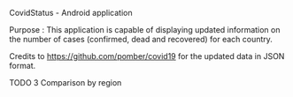 CovidStatus - Android application

Purpose : This application is capable of displaying updated information 
on the number of cases (confirmed, dead and recovered) for each country.

Credits to https://github.com/pomber/covid19 for the updated data in JSON format.

TODO
3 Comparison by region